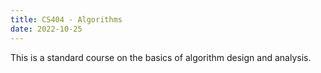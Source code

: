 ```yaml
---
title: CS404 - Algorithms
date: 2022-10-25
---
```


This is a standard course on the basics of algorithm design and analysis.